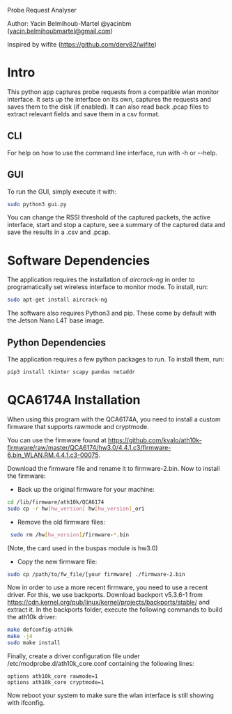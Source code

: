 
Probe Request Analyser

  

Author: Yacin Belmihoub-Martel @yacinbm (yacin.belmihoubmartel@gmail.com)

  

Inspired by wifite (https://github.com/derv82/wifite)

  
# Intro
This python app captures probe requests from a compatible wlan monitor interface. It sets up the interface on its own, captures the requests and saves them to the disk (if enabled). It can also read back .pcap files to extract relevant fields and save them in a csv format.

## CLI
For help on how to use the command line interface, run with -h or --help.

## GUI
To run the GUI, simply execute it with:
```bash
sudo python3 gui.py
```

You can change the RSSI threshold of the captured packets, the active interface, start and stop a capture, see a summary of the captured data and save the results in a .csv and .pcap. 

# Software Dependencies
The application requires the installation of *aircrack-ng* in order to programatically set wireless interface to monitor mode. To install, run:
```bash
sudo apt-get install aircrack-ng
``` 
The software also requires Python3 and pip. These come by default with the Jetson Nano L4T base image. 
## Python Dependencies
The application requires a few python packages to run. To install them, run:
```bash
pip3 install tkinter scapy pandas netaddr
```

# QCA6174A Installation

When using this program with the QCA6174A, you need to install a custom firmware that supports rawmode and cryptmode. 

You can use the firmware found at https://github.com/kvalo/ath10k-firmware/raw/master/QCA6174/hw3.0/4.4.1.c3/firmware-6.bin_WLAN.RM.4.4.1.c3-00075.

Download the firmware file and rename it to firmware-2.bin. Now to install the firmware:

* Back up the original firmware for your machine:
```bash
cd /lib/firmware/ath10k/QCA6174
sudo cp -r hw[hw_version] hw[hw_version]_ori
```
* Remove the old firmware files:
```bash
 sudo rm /hw[hw_version]/firmware-*.bin
```
(Note, the card used in the buspas module is hw3.0)
* Copy the new firmware file:
```bash
sudo cp /path/to/fw_file/[your firmware] ./firmware-2.bin
```

Now in order to use a more recent firmware, you need to use a recent driver. For this, we use backports. Download backport v5.3.6-1 from https://cdn.kernel.org/pub/linux/kernel/projects/backports/stable/ and extract it. In the backports folder, execute the following commands to build the ath10k driver:
```bash
make defconfig-ath10k
make -j4
sudo make install
```
Finally, create a driver configuration file under /etc/modprobe.d/ath10k_core.conf containing the following lines:
```
options ath10k_core rawmode=1
options ath10k_core cryptmode=1
```
Now reboot your system to make sure the wlan interface is still showing with ifconfig.
